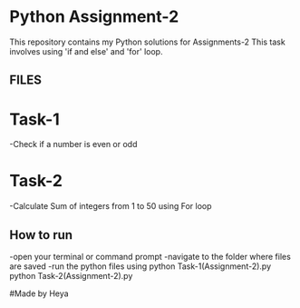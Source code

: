 # Python Assignment-2
This repository contains my Python solutions for Assignments-2
This task involves using 'if and else' and 'for' loop.

## FILES
  # Task-1
  -Check if a number is even or odd

  # Task-2
  -Calculate Sum of integers from 1 to 50 using For loop

## How to run
-open your terminal or command prompt
-navigate to the folder where files are saved
-run the python files using
  python Task-1(Assignment-2).py
  python Task-2(Assignment-2).py


#Made by Heya
